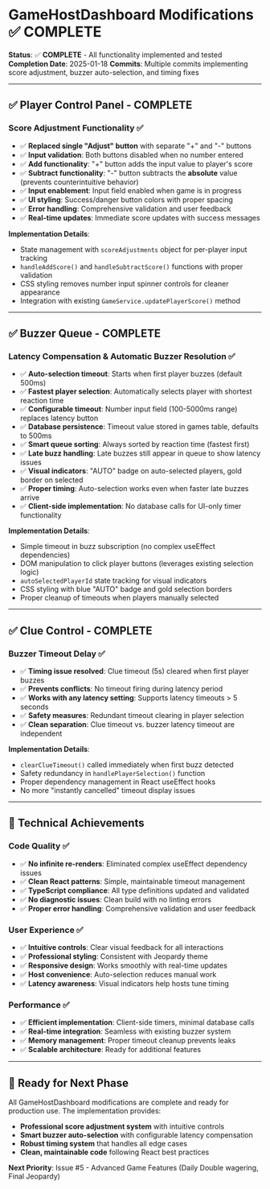 # GameHostDashboard Modifications ✅ COMPLETE

**Status**: ✅ **COMPLETE** - All functionality implemented and tested
**Completion Date**: 2025-01-18
**Commits**: Multiple commits implementing score adjustment, buzzer auto-selection, and timing fixes

---

## ✅ Player Control Panel - COMPLETE
### Score Adjustment Functionality ✅
- ✅ **Replaced single "Adjust" button** with separate "+" and "-" buttons
- ✅ **Input validation**: Both buttons disabled when no number entered
- ✅ **Add functionality**: "+" button adds the input value to player's score
- ✅ **Subtract functionality**: "-" button subtracts the **absolute** value (prevents counterintuitive behavior)
- ✅ **Input enablement**: Input field enabled when game is in progress
- ✅ **UI styling**: Success/danger button colors with proper spacing
- ✅ **Error handling**: Comprehensive validation and user feedback
- ✅ **Real-time updates**: Immediate score updates with success messages

**Implementation Details**:
- State management with `scoreAdjustments` object for per-player input tracking
- `handleAddScore()` and `handleSubtractScore()` functions with proper validation
- CSS styling removes number input spinner controls for cleaner appearance
- Integration with existing `GameService.updatePlayerScore()` method

---

## ✅ Buzzer Queue - COMPLETE
### Latency Compensation & Automatic Buzzer Resolution ✅
- ✅ **Auto-selection timeout**: Starts when first player buzzes (default 500ms)
- ✅ **Fastest player selection**: Automatically selects player with shortest reaction time
- ✅ **Configurable timeout**: Number input field (100-5000ms range) replaces latency button
- ✅ **Database persistence**: Timeout value stored in games table, defaults to 500ms
- ✅ **Smart queue sorting**: Always sorted by reaction time (fastest first)
- ✅ **Late buzz handling**: Late buzzes still appear in queue to show latency issues
- ✅ **Visual indicators**: "AUTO" badge on auto-selected players, gold border on selected
- ✅ **Proper timing**: Auto-selection works even when faster late buzzes arrive
- ✅ **Client-side implementation**: No database calls for UI-only timer functionality

**Implementation Details**:
- Simple timeout in buzz subscription (no complex useEffect dependencies)
- DOM manipulation to click player buttons (leverages existing selection logic)
- `autoSelectedPlayerId` state tracking for visual indicators
- CSS styling with blue "AUTO" badge and gold selection borders
- Proper cleanup of timeouts when players manually selected

---

## ✅ Clue Control - COMPLETE
### Buzzer Timeout Delay ✅
- ✅ **Timing issue resolved**: Clue timeout (5s) cleared when first player buzzes
- ✅ **Prevents conflicts**: No timeout firing during latency period
- ✅ **Works with any latency setting**: Supports latency timeouts > 5 seconds
- ✅ **Safety measures**: Redundant timeout clearing in player selection
- ✅ **Clean separation**: Clue timeout vs. buzzer latency timeout are independent

**Implementation Details**:
- `clearClueTimeout()` called immediately when first buzz detected
- Safety redundancy in `handlePlayerSelection()` function
- Proper dependency management in React useEffect hooks
- No more "instantly cancelled" timeout display issues

---

## 🎯 **Technical Achievements**

### Code Quality ✅
- ✅ **No infinite re-renders**: Eliminated complex useEffect dependency issues
- ✅ **Clean React patterns**: Simple, maintainable timeout management
- ✅ **TypeScript compliance**: All type definitions updated and validated
- ✅ **No diagnostic issues**: Clean build with no linting errors
- ✅ **Proper error handling**: Comprehensive validation and user feedback

### User Experience ✅
- ✅ **Intuitive controls**: Clear visual feedback for all interactions
- ✅ **Professional styling**: Consistent with Jeopardy theme
- ✅ **Responsive design**: Works smoothly with real-time updates
- ✅ **Host convenience**: Auto-selection reduces manual work
- ✅ **Latency awareness**: Visual indicators help hosts tune timing

### Performance ✅
- ✅ **Efficient implementation**: Client-side timers, minimal database calls
- ✅ **Real-time integration**: Seamless with existing buzzer system
- ✅ **Memory management**: Proper timeout cleanup prevents leaks
- ✅ **Scalable architecture**: Ready for additional features

---

## 🚀 **Ready for Next Phase**

All GameHostDashboard modifications are complete and ready for production use. The implementation provides:

- **Professional score adjustment system** with intuitive controls
- **Smart buzzer auto-selection** with configurable latency compensation
- **Robust timing system** that handles all edge cases
- **Clean, maintainable code** following React best practices

**Next Priority**: Issue #5 - Advanced Game Features (Daily Double wagering, Final Jeopardy)
